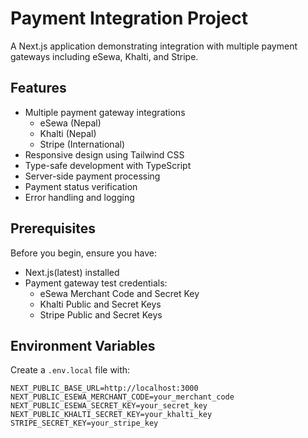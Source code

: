 # Payment Integration Project

A Next.js application demonstrating integration with multiple payment gateways including eSewa, Khalti, and Stripe.

## Features

- Multiple payment gateway integrations
  - eSewa (Nepal)
  - Khalti (Nepal)
  - Stripe (International)
- Responsive design using Tailwind CSS
- Type-safe development with TypeScript
- Server-side payment processing
- Payment status verification
- Error handling and logging

## Prerequisites

Before you begin, ensure you have:

- Next.js(latest) installed
- Payment gateway test credentials:
  - eSewa Merchant Code and Secret Key
  - Khalti Public and Secret Keys
  - Stripe Public and Secret Keys

## Environment Variables

Create a `.env.local` file with:

```env
NEXT_PUBLIC_BASE_URL=http://localhost:3000
NEXT_PUBLIC_ESEWA_MERCHANT_CODE=your_merchant_code
NEXT_PUBLIC_ESEWA_SECRET_KEY=your_secret_key
NEXT_PUBLIC_KHALTI_SECRET_KEY=your_khalti_key
STRIPE_SECRET_KEY=your_stripe_key
```
